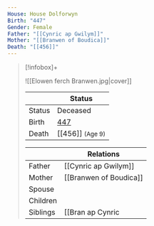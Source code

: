 ```yaml
---
House: House Dolforwyn
Birth: "447"
Gender: Female
Father: "[[Cynric ap Gwilym]]"
Mother: "[[Branwen of Boudica]]"
Death: "[[456]]"
---
```


> [!infobox]+
>
> ![[Elowen ferch Branwen.jpg|cover]]
> 
> || Status   |
> | ---- | ---- |
> |Status| Deceased|
> |Birth| [447](447)  |
> |Death|[[456]] <small>(Age 9)</small>|
> 
> || Relations  |
> | ---  | ---    |
> | Father   | [[Cynric ap Gwilym]]  |
> | Mother  | [[Branwen of Boudica]] |
> | Spouse  |   |
> | Children |   |
> | Siblings  | [[Bran ap Cynric|Bran ap Cynric]] <small>(Older Brother)</small>, [[Gwilym ap Cynric|Gwilym ap Cynric]] <small>(Older Brother)</small> |
> 

